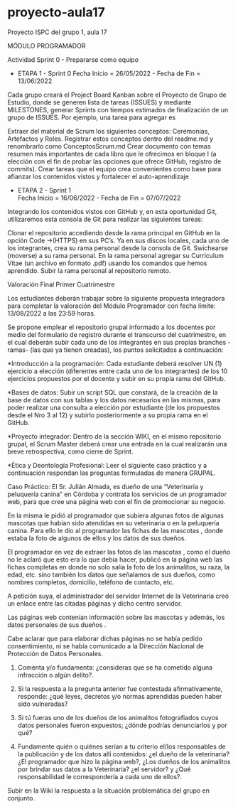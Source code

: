# proyecto-aula17
Proyecto ISPC del grupo 1, aula 17

MÓDULO PROGRAMADOR

Actividad Sprint 0 - Prepararse como equipo

* ETAPA 1 - Sprint 0
Fecha Inicio = 26/05/2022 -  Fecha de Fin = 13/06/2022

Cada grupo creará el Project Board Kanban sobre el Proyecto de Grupo de Estudio, donde se generen lista de tareas (ISSUES) y mediante MILESTONES, generar Sprints con tiempos estimados de finalización de un grupo de ISSUES. Por ejemplo, una tarea para agregar es

Extraer del material de Scrum los siguientes conceptos: Ceremonias, Artefactos y Roles.
Registrar estos conceptos dentro del readme.md y renombrarlo como ConceptosScrum.md
Crear documento con temas resumen más importantes de cada libro que le ofrecimos en bloque I (a elección con el fin de probar las opciones que ofrece GitHub, registro de commits).
Crear tareas que el equipo crea convenientes como base para afianzar los contenidos vistos y fortalecer el auto-aprendizaje


* ETAPA 2 - Sprint 1  
Fecha Inicio = 16/06/2022 -  Fecha de Fin = 07/07/2022 

Integrando los contenidos vistos con GitHub y, en esta oportunidad Git, utilizaremos esta consola de Git para realizar las siguientes tareas:

Clonar el repositorio accediendo desde la rama principal en GitHub en la opción Code ->(HTTPS) en sus PC’s.
Ya en sus discos locales, cada uno de los integrantes, crea su rama personal desde la consola de Git.
Swichearse (moverse) a su rama personal.
En la rama personal agregar su Curriculum Vitae (un archivo en formato .pdf) usando los comandos que hemos aprendido.
Subir la rama personal al repositorio remoto.

Valoración Final Primer Cuatrimestre

Los estudiantes deberán trabajar sobre la siguiente propuesta integradora para completar la valoración del Módulo Programador con fecha límite: 13/08/2022 a las 23:59 horas.

Se propone emplear el repositorio grupal informado a los docentes por medio del formulario de registro durante el transcurso del cuatrimestre, en el cual deberán subir cada uno de los integrantes en sus propias branches -ramas- (las que ya tienen creadas), los puntos solicitados a continuación:

*Introducción a la programación:
Cada estudiante deberá  resolver  UN (1) ejercicio a elección (diferentes entre cada uno de los integrantes) de los 10 ejercicios propuestos por el docente y subir en su propia rama del GitHub.

*Bases de datos: 
Subir un script SQL que constará, de la creación de la base de datos con sus tablas y los datos necesarios en las mismas, para poder realizar una consulta a elección por estudiante (de los propuestos desde el Nro 3 al 12) y subirlo posteriormente a su propia rama en el GitHub.

*Proyecto integrador: 
Dentro de la sección WIKI, en el mismo repositorio grupal, el Scrum Master deberá crear una entrada en la cual realizarán una breve retrospectiva, como cierre de Sprint.

*Ética y Deontología Profesional:
Leer el siguiente caso práctico y a continuación respondan las preguntas formuladas de manera GRUPAL.

Caso Práctico: El Sr. Julián Almada, es dueño de una “Veterinaria y peluquería canina” en Córdoba y contrata los servicios de un programador web, para  que cree una página web con el fin de promocionar su negocio.

En la misma le pidió al programador que subiera algunas fotos de algunas mascotas que habían sido atendidas en su veterinaria o en la peluquería canina. Para ello  le dio al programador las fichas de las mascotas , donde estaba la foto de algunos de ellos y  los datos de sus dueños.

El programador en vez de extraer las fotos de las mascotas , como el dueño no le aclaró que esto era lo que debía hacer, publicó en la página web las fichas completas en donde no solo salía la foto de los animalitos, su raza, la edad, etc. sino también los datos que señalamos de sus dueños, como nombres completos,  domicilio, teléfono de contacto, etc.

A petición suya, el administrador del servidor Internet de la Veterinaria creó un enlace entre las citadas páginas y dicho centro servidor.

Las páginas web contenían información sobre las mascotas  y además, los datos personales de sus dueños .

Cabe aclarar que para elaborar dichas páginas no se había pedido consentimiento, ni se había comunicado a la Dirección Nacional de Protección de Datos Personales.

1) Comenta y/o fundamenta: ¿consideras que se ha cometido alguna infracción o algún delito?.

2) Si la respuesta a la pregunta anterior fue contestada afirmativamente, responde: ¿qué leyes, decretos y/o normas aprendidas pueden haber sido vulneradas?

3) Si tú fueras uno de los dueños de los animalitos fotografiados cuyos datos personales fueron expuestos; ¿dónde podrías denunciarlos y por qué?

4) Fundamente quién o quiénes  serían a tu criterio el/los  responsables de la publicación y de los datos allí contenidos: ¿el dueño de la veterinaria? ¿El programador que hizo la página web?, ¿Los dueños de los animalitos por brindar sus datos a la Veterinaria? ¿el servidor? y ¿Qué responsabilidad le correspondería a cada uno de ellos?.

Subir en la Wiki la respuesta a la situación problemática del grupo en conjunto.
